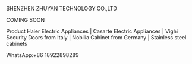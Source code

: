 

SHENZHEN ZHUYAN TECHNOLOGY CO.,LTD


COMING SOON



Product
Haier Electric Appliances  | Casarte Electric Appliances  | Vighi Security Doors from Italy  | Nobilia Cabinet from Germany  | Stainless steel cabinets

WhatsApp:+86 18922898289
